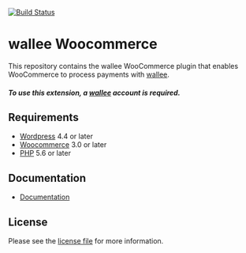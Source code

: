 [![Build Status](https://travis-ci.org/wallee-payment/woocommerce.svg?branch=master)](https://travis-ci.org/wallee-payment/woocommerce)

# wallee Woocommerce
This repository contains the wallee WooCommerce plugin that enables WooCommerce to process payments with [wallee](https://www.wallee.com).

##### To use this extension, a [wallee](https://www.wallee.com) account is required.

## Requirements

* [Wordpress](https://wordpress.org/) 4.4 or later
* [Woocommerce](https://woocommerce.com/) 3.0 or later
* [PHP](http://php.net/) 5.6 or later

## Documentation

* [Documentation](https://plugin-documentation.wallee.com/wallee-payment/woocommerce/1.2.5/docs/en/documentation.html)

## License

Please see the [license file](https://github.com/wallee-payment/woocommerce/blob/1.2.5/LICENSE) for more information.




